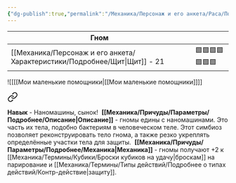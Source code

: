 ```yaml
---
{"dg-publish":true,"permalink":"/Механика/Персонаж и его анкета/Раса/Подробнее/Гном/","noteIcon":"","created":"2025-07-12T09:55:58.476+03:00","updated":"2025-07-29T23:55:58.461+03:00"}
---
```


| Гном   |     |  
| ------------ | --- | 
| [[Механика/Персонаж и его анкета/Характеристики/Подробнее/Щит\|Щит]] - 21 | 🟩🟩🟩🟩🟩🟩🟩  | 


![[[[Мои маленькие помощники\|[[Мои маленькие помощники]]]]

<div class="transclusion internal-embed is-loaded"><a class="markdown-embed-link" href="/Механика/Персонаж и его анкета/Особенности расы/Наномашины, сынок!/" aria-label="Open link"><svg xmlns="http://www.w3.org/2000/svg" width="24" height="24" viewBox="0 0 24 24" fill="none" stroke="currentColor" stroke-width="2" stroke-linecap="round" stroke-linejoin="round" class="svg-icon lucide-link"><path d="M10 13a5 5 0 0 0 7.54.54l3-3a5 5 0 0 0-7.07-7.07l-1.72 1.71"></path><path d="M14 11a5 5 0 0 0-7.54-.54l-3 3a5 5 0 0 0 7.07 7.07l1.71-1.71"></path></svg></a><div class="markdown-embed">




**Навык** - Наномашины, сынок! 
**[[Механика/Причуды/Параметры/Подробнее/Описание\|Описание]]** - гномы едины с наномашинами. Это часть их тела, подобно бактериям в человеческом теле. Этот симбиоз позволяет реконструировать тело гнома, а также резко укреплять определённые участки тела для защиты. 
**[[Механика/Причуды/Параметры/Подробнее/Механика\|Механика]]** - гномы получают +2 к [[Механика/Термины/Кубики/Броски кубиков на удачу\|броскам]] на парирование и [[Механика/Термины/Типы действий/Подробнее о типах действий/Контр-действие\|защиту]].

</div></div>
